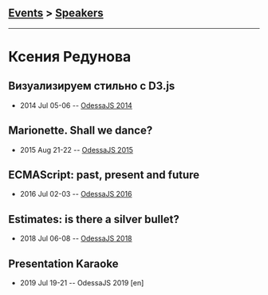 ## [Events](../README.md) > [Speakers](../speakers.md)
---

# Ксения Редунова

## Визуализируем стильно с D3.js
- 2014 Jul 05-06 -- [OdessaJS 2014](https://youtu.be/JjHwPIF1xwE)    
## Marionette. Shall we dance?
- 2015 Aug 21-22 -- [OdessaJS 2015](https://youtu.be/O0VsEq2GsHA)    
## ECMAScript: past, present and future
- 2016 Jul 02-03 -- [OdessaJS 2016](https://youtu.be/PK1xM1yqXpM)    
## Estimates: is there a silver bullet?
- 2018 Jul 06-08 -- [OdessaJS 2018](https://youtu.be/FQzFFmGMID8)    
## Presentation Karaoke
- 2019 Jul 19-21 -- OdessaJS 2019 [en]   
